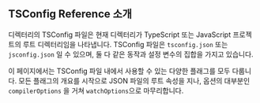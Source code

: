 ## TSConfig Reference 소개

디렉터리의 TSConfig 파일은 현재 디렉터리가 TypeScript 또는 JavaScript 프로젝트의 루트 디렉터리임을 나타냅니다.
TSConfig 파일은 `tsconfig.json` 또는 `jsconfig.json` 일 수 있으며, 둘 다 같은 동작과 설정 변수의 집합을 가지고 있습니다.

이 페이지에서는 TSConfig 파일 내에서 사용할 수 있는 다양한 플래그를 모두 다룹니다. 모든 플래그의 개요를 시작으로 JSON 파일의 루트 속성을 지나, 옵션의 대부분인 `compilerOptions` 을 거쳐 `watchOptions`으로 마무리합니다.
